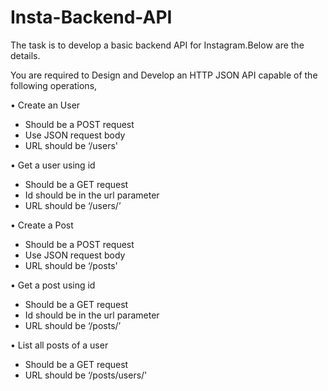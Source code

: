 # Insta-Backend-API

The task is to develop a basic backend API for Instagram.Below are the details.

You are required to Design and Develop an HTTP JSON API capable of the following operations,


•	Create an User
  -	Should be a POST request
  -	Use JSON request body
  -	URL should be ‘/users'


•	Get a user using id
  -	Should be a GET request
  -	Id should be in the url parameter
  -	URL should be ‘/users/<id here>’

  
•	Create a Post
  -	Should be a POST request
  -	Use JSON request body
  -	URL should be ‘/posts'

  
•	Get a post using id
  -	Should be a GET request
  -	Id should be in the url parameter
  -	URL should be ‘/posts/<id here>’

  
•	List all posts of a user
  -	Should be a GET request
  -	URL should be ‘/posts/users/<Id here>'


